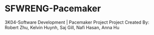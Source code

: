 # SFWRENG-Pacemaker
3K04-Software Development | Pacemaker Project
Project Created By: Robert Zhu, Kelvin Huynh, Saj Gill, Nafi Hasan, Anna Hu
